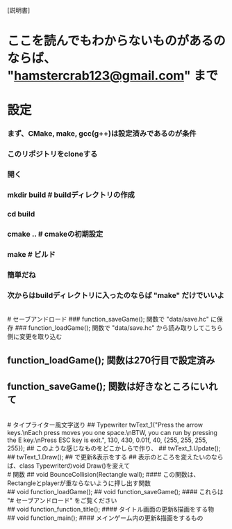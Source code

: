 [説明書]
# ここを読んでもわからないものがあるのならば、 "hamstercrab123@gmail.com" まで

# 設定
### まず、CMake, make, gcc(g++)は設定済みであるのが条件
### このリポジトリをcloneする
### 開く
### mkdir build # buildディレクトリの作成
### cd build
### cmake .. # cmakeの初期設定
### make # ビルド
### 簡単だね
### 次からはbuildディレクトリに入ったのならば "make" だけでいいよ
<br>
# セーブアンドロード
### function_saveGame(); 関数で "data/save.hc" に保存
### function_loadGame(); 関数で "data/save.hc" から読み取りしてこちら側に変更を取り込む

## function_loadGame(); 関数は270行目で設定済み
## function_saveGame(); 関数は好きなところにいれて
<br>
# タイプライター風文字送り
## Typewriter twText_1("Press the arrow keys.\nEach press moves you one space.\nBTW, you can run by pressing the E key.\nPress ESC key is exit.", 130, 430, 0.01f, 40, {255, 255, 255, 255});
## このような感じなものをどこかしらで作り、
## twText_1.Update();
## twText_1.Draw();
## で更新&表示をする
## 表示のところを変えたいのならば、class Typewriterのvoid Draw()を変えて
<br>
# 関数
## void BounceCollision(Rectangle wall);
#### この関数は、Rectangleとplayerが重ならないように押し出す関数
<br>
## void function_loadGame();
## void function_saveGame();
#### これらは "# セーブアンドロード" をご覧ください
<br>
## void function_function_title();
#### タイトル画面の更新&描画をする物
<br>
## void function_main();
#### メインゲーム内の更新&描画をするもの
